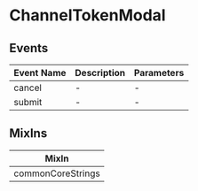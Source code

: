 # ChannelTokenModal

## Events

<!-- @vuese:ChannelTokenModal:events:start -->
|Event Name|Description|Parameters|
|---|---|---|
|cancel|-|-|
|submit|-|-|

<!-- @vuese:ChannelTokenModal:events:end -->


## MixIns

<!-- @vuese:ChannelTokenModal:mixIns:start -->
|MixIn|
|---|
|commonCoreStrings|

<!-- @vuese:ChannelTokenModal:mixIns:end -->
